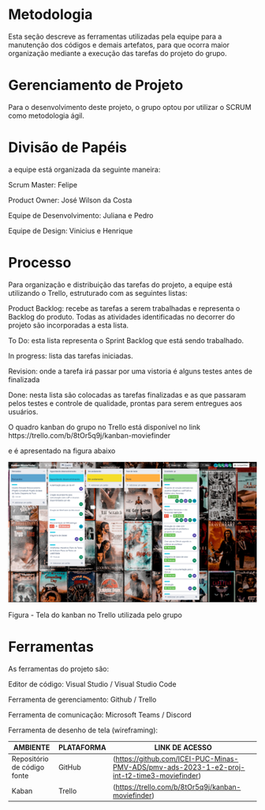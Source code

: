 # Metodologia

<p>Esta seção descreve as ferramentas utilizadas pela equipe para a manutenção dos códigos e demais artefatos, para que ocorra maior organização mediante a execução das tarefas do projeto do grupo.</p>

# Gerenciamento de Projeto
<p>Para o desenvolvimento deste projeto, o grupo optou por utilizar o SCRUM como metodologia ágil.</p>

# Divisão de Papéis

<p> a equipe está organizada da seguinte maneira: </p>
<p> Scrum Master: Felipe </p>
<p> Product Owner: José Wilson da Costa </p>
<p> Equipe de Desenvolvimento: Juliana e Pedro </p>
<p>Equipe de Design: Vinicius e Henrique </p>

# Processo
<p> Para organização e distribuição das tarefas do projeto, a equipe está utilizando o Trello, estruturado com as seguintes listas: </p>
<p> Product Backlog: recebe as tarefas a serem trabalhadas e representa o Backlog do produto. Todas as atividades identificadas no decorrer do projeto são incorporadas a esta lista. </p>
<p> To Do: esta lista representa o Sprint Backlog que está sendo trabalhado. </p>
<p> In progress: lista das tarefas iniciadas. </p>
<p> Revision: onde a tarefa irá passar por uma vistoria é alguns testes antes de finalizada </p>
<p> Done: nesta lista são colocadas as tarefas finalizadas e as que passaram pelos testes e controle de qualidade, prontas para serem entregues aos usuários. </p>
<p> O quadro kanban do grupo no Trello está disponível no link https://trello.com/b/8tOr5q9j/kanban-moviefinder </p>
<p> e é apresentado na figura abaixo </p>

<img src="img/tela-kaban.png" />

Figura - Tela do kanban no Trello utilizada pelo grupo

# Ferramentas

<p>As ferramentas do projeto são: </p>

<p>Editor de código: Visual Studio / Visual Studio Code </p>
<p>Ferramenta de gerenciamento: Github / Trello </p>
<p>Ferramenta de comunicação: Microsoft Teams / Discord </p>
<p>Ferramenta de desenho de tela (wireframing): </p>



|AMBIENTE    | PLATAFORMA  | LINK DE ACESSO |
|------|-----------------------------------------|----|
|Repositório de código fonte| GitHub | (https://github.com/ICEI-PUC-Minas-PMV-ADS/pmv-ads-2023-1-e2-proj-int-t2-time3-moviefinder) | 
|Kaban| Trello | (https://trello.com/b/8tOr5q9j/kanban-moviefinder) |
